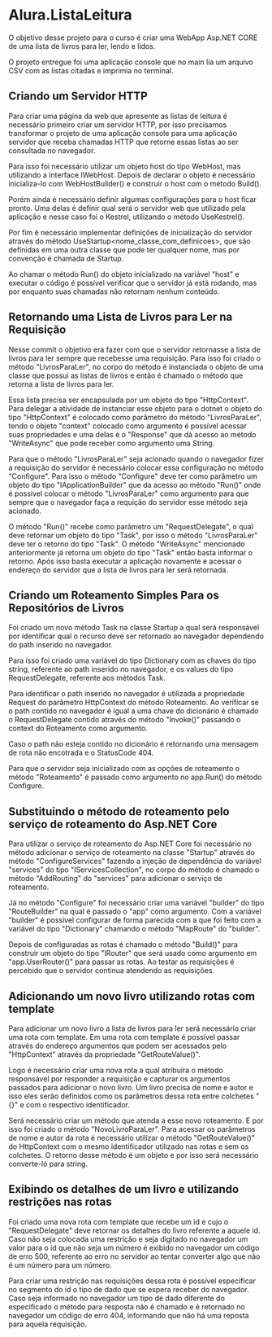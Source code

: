 # Alura.ListaLeitura

O objetivo desse projeto para o curso é criar uma WebApp Asp.NET CORE de uma lista de livros para ler, lendo e lidos.

O projeto entregue foi uma aplicação console que no main lia um arquivo CSV com as listas citadas e imprimia no terminal.

## Criando um Servidor HTTP

Para criar uma página da web que apresente as listas de leitura é necessário primeiro criar um servidor HTTP, por isso
precisamos transformar o projeto de uma aplicação console para uma aplicação servidor que receba chamadas HTTP que retorne
essas listas ao ser consultada no navegador.

Para isso foi necessário utilizar um objeto host do tipo WebHost, mas utilizando a interface IWebHost. Depois de declarar o objeto
é necessário inicializa-lo com WebHostBuilder() e construir o host com o método Build().

Porém ainda é necessário definir algumas configurações para o host ficar pronto. Uma delas é definir qual será o servidor web que
utilizado pela aplicação e nesse caso foi o Kestrel, utilizando o método UseKestrel().

Por fim é necessário implementar definições de inicialização do servidor através do método UseStartup<nome_classe_com_definicoes>,
que são definidas em uma outra classe que pode ter qualquer nome, mas por convenção é chamada de Startup.

Ao chamar o método Run() do objeto inicializado na variável "host" e executar o código é possível verificar que o servidor já está
rodando, mas por enquanto suas chamadas não retornam nenhum conteúdo.

## Retornando uma Lista de Livros para Ler na Requisição

Nesse commit o objetivo era fazer com que o servidor retornasse a lista de livros para ler sempre que recebesse uma requisição.
Para isso foi criado o método "LivrosParaLer", no corpo do método é instanciada o objeto de uma classe que possui as listas de livros
e então é chamado o método que retorna a lista de livros para ler. 

Essa lista precisa ser encapsulada por um objeto do tipo "HttpContext". Para delegar a atividade de instanciar esse objeto para o dotnet 
o objeto do tipo "HttpContext" é colocado como parâmetro do método "LivrosParaLer", tendo o objeto "context" colocado como argumento é 
possível acessar suas propriedades e uma delas é o "Response" que dá acesso ao método "WriteAsync" que pode receber como argumento uma String.

Para que o método "LivrosParaLer" seja acionado quando o navegador fizer a requisição do servidor é necessário colocar essa configuração no
método "Configure". Para isso o método "Configure" deve ter como parâmetro um objeto do tipo "IApplicationBuilder" que da acesso ao método
"Run()" onde é possível colocar o método "LivrosParaLer" como argumento para que sempre que o navegador faça a requição do servidor esse método
seja acionado.

O método "Run()" recebe como parâmetro um "RequestDelegate", o qual deve retornar um objeto do tipo "Task", por isso o método "LivrosParaLer"
deve ter o retorno do tipo "Task". O método "WriteAsync" mencionado anteriormente já retorna um objeto do tipo "Task" então basta informar o retorno.
Após isso basta executar a aplicação novamente e acessar o endereço do servidor que a lista de livros para ler será retornada.

## Criando um Roteamento Simples Para os Repositórios de Livros

Foi criado um novo método Task na classe Startup a qual será responsável por identificar qual o
recurso deve ser retornado ao navegador dependendo do path inserido no navegador.

Para isso foi criado uma variável do tipo Dictionary com as chaves do tipo string, referente ao
path inserido no navegador, e os values do tipo RequestDelegate, referente aos métodos Task.

Para identificar o path inserido no navegador é utilizada a propriedade Request do parâmetro
HttpContext do método Roteamento. Ao verificar se o path contido no navegador é igual a uma
chave do dicionário é chamado o RequestDelegate contido através do método "Invoke()" passando
o context do Roteamento como argumento.

Caso o path não esteja contido no dicionário é retornando uma mensagem de rota não encotrada
e o StatusCode 404.

Para que o servidor seja inicializado com as opções de roteamento o método "Roteamento" é passado
como argumento no app.Run() do método Configure.

## Substituindo o método de roteamento pelo serviço de roteamento do Asp.NET Core

Para utilizar o serviço de roteamento do Asp.NET Core foi necessário no método adicionar o serviço
de roteamento na classe "Startup" através do método "ConfigureServices" fazendo a injeção de dependência
do variável "services" do tipo "IServicesCollection", no corpo do método é chamado o método
"AddRouting" do "services" para adicionar o serviço de roteamento.

Já no método "Configure" foi necessário criar uma variável "builder" do tipo "RouteBuilder"
na qual é passado o "app" como argumento. Com a variável "builder" é possível configurar de forma
parecida com a que foi feito com a variável do tipo "Dictionary" chamando o método "MapRoute"
do "builder".

Depois de configuradas as rotas é chamado o método "Build()" para construir um objeto do tipo
"IRouter" que será usado como argumento em "app.UserRouter()" para passar as rotas. Ao testar
as requisições é percebido que o servidor continua atendendo as requisições.

## Adicionando um novo livro utilizando rotas com template

Para adicionar um novo livro a lista de livros para ler será necessário criar uma rota com 
template. Em uma rota com template é possível passar através do endereço argumentos que podem
ser acessados pelo "HttpContext" através da propriedade "GetRouteValue()".

Logo é necessário criar uma nova rota a qual atribuíra o método responsável por responder a
requisição e capturar os argumentos passados para adicionar o novo livro. Um livro precisa de nome
e autor e isso eles serão definidos como os parâmetros dessa rota entre colchetes "{}" e com o
respectivo identificador.

Será necessário criar um método que atenda a esse novo roteamento. E por isso foi criado o método
"NovoLivroParaLer". Para acessar os parâmetros de nome e autor da rota é necessário utilizar o método
"GetRouteValue()" do HttpContext com o mesmo identificador utilizado nas rotas e sem os colchetes.
O retorno desse método é um objeto e por isso será necessário converte-ló para string.

## Exibindo os detalhes de um livro e utilizando restrições nas rotas

Foi criado uma nova rota com template que recebe um id e cujo o "RequestDelegate" deve retornar
os detalhes do livro referente a aquele id. Caso não seja colocada uma restrição e seja digitado
no navegador um  valor para o id que não seja um número é exibido no navegador um código de erro
500, referente ao erro no servidor ao tentar converter algo que não é um número para um número.

Para criar uma restrição nas requisições dessa rota é possível especificar no segmento do id o tipo
de dado que se espera receber do navegador. Caso seja informado no navegador um tipo de dado diferente
do especificado o método para resposta não é chamado e é retornado no navegador um código de erro
404, informando que não há uma reposta para aquela requisição.
